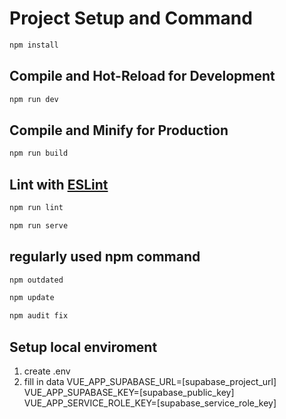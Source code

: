 # Project Setup and Command

```sh
npm install
```

## Compile and Hot-Reload for Development

```sh
npm run dev
```

## Compile and Minify for Production

```sh
npm run build
```

## Lint with [ESLint](https://eslint.org/)

```sh
npm run lint
```

```sh
npm run serve
```

## regularly used npm command

```sh
npm outdated
```

```sh
npm update
```

```sh
npm audit fix
```
## Setup local enviroment
1. create .env
2. fill in data
VUE_APP_SUPABASE_URL=[supabase_project_url]
VUE_APP_SUPABASE_KEY=[supabase_public_key]
VUE_APP_SERVICE_ROLE_KEY=[supabase_service_role_key]
